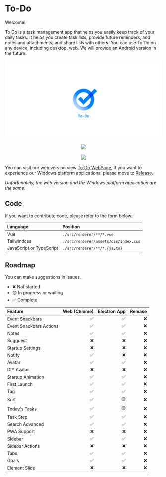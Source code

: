 # **To-Do**

Welcome!

To Do is a task management app that helps you easily keep track of your daily tasks. It helps you create task lists, provide future reminders, add notes and attachments, and share lists with others. You can use To Do on any device, including desktop, web. We will provide an Android version in the future.

<div align="center">

![To-Do](./resources/todo-1280x640.png?raw=true)

![](https://img.shields.io/github/downloads/bre97-web/To-Do/v1.0.0-pre.3/total)

![](https://img.shields.io/github/last-commit/bre97-web/To-Do)

</div>

You can visit our web version view [To-Do WebPage](bre97-web.github.io/To-Do/), If you want to experience our Windows platform applications, please move to [Release](https://github.com/bre97-web/To-Do/releases). 

_Unfortunately, the web version and the Windows platform application are the same._

## Code

If you want to contribute code, please refer to the form below:

|Language|Position|
|:--|:--|
|Vue|`./src/renderer/**/*.vue`|
|Tailwindcss|`./src/renderer/assets/css/index.css`|
|JavaScript or TypeScript|`./src/renderer/**/*.{js,ts}`|

## Roadmap

You can make suggestions in issues.

- ❌ Not started
- 🟡 In progress or waiting
- ✅ Complete

|Feature|Web (Chrome)|Electron App|Release|
|:--|--:|--:|--:|
|Event Snackbars|✅|✅|❌|
|Event Snackbars Actions|✅|✅|❌|
|Notes|✅|✅|❌|
|Sugguest|❌|❌|❌|
|Startup Settings|❌|❌|❌|
|Notify|✅|❌|❌|
|Avatar|✅|✅|❌|
|DIY Avatar|❌|❌|❌|
|Startup Animation|✅|✅|❌|
|First Launch|✅|✅|❌|
|Tag|✅|✅|❌|
|Sort|✅|🟡|❌|
|Today's Tasks|✅|🟡|❌|
|Task Step|✅|✅|❌|
|Search Advanced|✅|✅|❌|
|PWA Support|❌|❌|❌|
|Sidebar|✅|✅|❌|
|Sidebar Actions|❌|❌|❌|
|Tabs|✅|✅|❌|
|Goals|✅|✅|❌|
|Element Slide|❌|❌|❌|